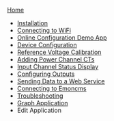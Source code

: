 [Home](https://github.com/boblemaire/IoTaWatt/wiki)

* [Installation](https://github.com/boblemaire/IoTaWatt/wiki/Installing-IoTaWatt)
* [Connecting to WiFi](https://github.com/boblemaire/IoTaWatt/wiki/Connecting-to-WiFi)
* [Online Configuration Demo App](https://github.com/boblemaire/IoTaWatt/wiki/Configuration-App-Demo-Mode)
* [Device Configuration](https://github.com/boblemaire/IoTaWatt/wiki/Device-Configuration)
* [Reference Voltage Calibration](https://github.com/boblemaire/IoTaWatt/wiki/Reference-Voltage-Calibration)
* [Adding Power Channel CTs](https://github.com/boblemaire/IoTaWatt/wiki/Adding-Power-Channels-(CTs))
* [Input Channel Status Display](https://github.com/boblemaire/IoTaWatt/wiki/Input-Channel-Status)
* [Configuring Outputs](https://github.com/boblemaire/IoTaWatt/wiki/Configuring-Output-Channels)
* [Sending Data to a Web Service](https://github.com/boblemaire/IoTaWatt/wiki/Sending-Data-to-a-Web-Service)
* [Connecting to Emoncms](https://github.com/boblemaire/IoTaWatt/wiki/Connecting-to-eMonCMS)
* [Troubleshooting](https://github.com/boblemaire/IoTaWatt/wiki/Troubleshooting)
* [Graph Application](https://github.com/boblemaire/IoTaWatt/wiki/Graph-Application)
* Edit Application 

